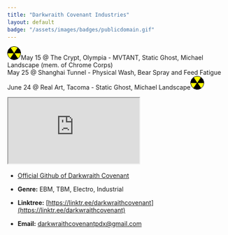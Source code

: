 ```yaml
---
title: "Darkwraith Covenant Industries"
layout: default
badge: "/assets/images/badges/publicdomain.gif"
---
```



<p class="center"><img src="./assets/images/gifcity/nuke.gif" class="responsive">May 15 @ The Crypt, Olympia - MVTANT, Static Ghost, Michael Landscape (mem. of Chrome Corps)<br>  
May 25 @ Shanghai Tunnel - Physical Wash, Bear Spray and Feed Fatigue<br>
June 24 @ Real Art, Tacoma - Static Ghost, Michael Landscape<img src="./assets/images/gifcity/nuke.gif" class="responsive"> </p>



<div class="vidalign">
<iframe src="https://www.youtube.com/embed/3bP4ZFvVcy4" frameborder="30"  allow="accelerometer;clipboard-write; encrypted-media; modest-branding; gyroscope; picture-in-picture; web-share" allowfullscreen > </iframe>
</div>


- [Official Github of Darkwraith Covenant](https://github.com/darkwraithcovenant)  

- **Genre:** EBM, TBM, Electro, Industrial  

- **Linktree:** [https://linktr.ee/darkwraithcovenant](https://linktr.ee/darkwraithcovenant)  

- **Email:** [darkwraithcovenantpdx@gmail.com](mailto:darkwraithcovenantpdx@gmail.com)  

